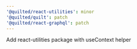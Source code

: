 ```yaml
---
'@quilted/react-utilities': minor
'@quilted/quilt': patch
'@quilted/react-graphql': patch
---
```


Add react-utilities package with useContext helper
